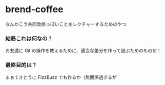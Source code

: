 # brend-coffee
なんかこう共同改修っぽいことをレクチャーするためのやつ

### 結局これは何なの？

お友達に Git の操作を教えるために、適当な差分を作って遊ぶためのものだ！

### 最終目的は？

まぁてきとうに FizzBuzz でも作るか（無関係過ぎるが
